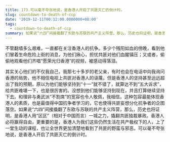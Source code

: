 ```yaml
---
title: 173.可以毫不夸张地说，是香港人开启了共匪灭亡的倒计时。
slug: countdown-to-death-of-ccp
date: '2019-12-11T00:12:00.0000000+08:00'
tags:
  - countdown-to-death-of-ccp
summary: 如果说“六四”间接撬翻了东欧与苏联的共产主义阵营，那么，历史也将证明，是香港人用“区区”（相对于中国而言）一城之力，撬翻共匪独裁暴政。
---
```

不管翻墙多么艰难，一直都在关注香港人的抗争。多少个残阳如血的傍晚，看到他们冒着生命危险上街的消息，为他们揪心，担忧共匪对他们血腥镇压；又或者，偷偷地观看他们齐唱“愿荣光归香港”的视频，被感动得落泪。



其实关心他们的不仅我自己，我那七十多岁的老父亲，有时也会在电话中向我询问香港的局势，他不相信电视上共匪对香港人的诬蔑。但是香港人的坚持甚至远远超出了我的预期，原以为他们能够坚持到“十一”就不错了，就算达不到“五大诉求”，给共匪难堪一下，也是很厉害的。没想到他们能够坚持到现在，并且打算继续坚持下去。和理非与勇武派“不割席”的宽容也令人敬佩，我相信，这种包容最能体现香港人的素质，也是最值得中国抗争者学习的，它也使得共匪妄想分化抗争者的企图落空。如果说“六四”间接撬翻了东欧与苏联的共产主义阵营，那么，历史也将证明，是香港人用“区区”（相对于中国而言）一城之力，撬翻共匪独裁暴政。香港人必将赢得自由，更重要的是，香港人为我们这些仍然生活在共产极权下的人，上了一堂生动的课程，也让全世界更加清楚地看到了共匪的野蛮与邪恶。可以毫不夸张地说，是香港人开启了共匪灭亡的倒计时。

